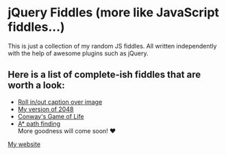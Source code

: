jQuery Fiddles (more like JavaScript fiddles...)
==

This is just a collection of my random JS fiddles. All written independently with the help of awesome plugins such as jQuery.


## Here is a list of complete-ish fiddles that are worth a look:

* [Roll in/out caption over image](http://kesun.github.io/roll-in-out-caption-box/roll-in-out-caption-box.html "Roll in/out caption over image") <br>
* [My version of 2048](http://kesun.github.io/2048-my-version/2048-my-version.html "My version of 2048") <br>
* [Conway's Game of Life](http://kesun.github.io/conways-game-of-life/conways-game-of-life.html "Conway's Game of Life")<br>
* [A* path finding](http://kesun.github.io/a-star-path-algo/a-star-path-algo.html "A* path finding")<br>
More goodness will come soon! ♥

[My website](http://kesun.ca "Clickie ♥")
